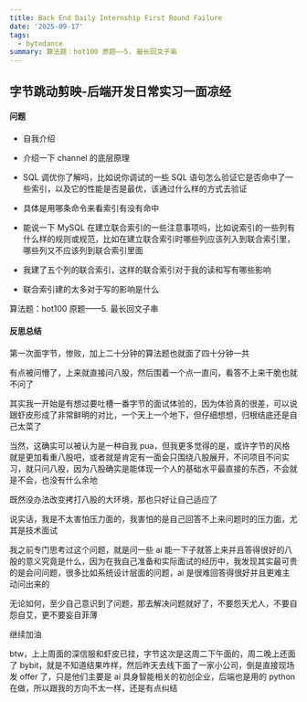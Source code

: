 ```yaml
---
title: Back End Daily Internship First Round Failure
date: '2025-09-17'
tags:
  - bytedance
summary: 算法题：hot100 原题——5. 最长回文子串
---
```

## 字节跳动剪映-后端开发日常实习一面凉经
#### 问题

* 自我介绍

* 介绍一下 channel 的底层原理

* SQL 调优你了解吗，比如说你调试的一些 SQL 语句怎么验证它是否命中了一些索引，以及它的性能是否是最优，该通过什么样的方式去验证

* 具体是用哪条命令来看索引有没有命中

* 能说一下 MySQL 在建立联合索引的一些注意事项吗，比如说索引的一些列有什么样的规则或规范，比如在建立联合索引时哪些列应该列入到联合索引里，哪些列又不应该列到联合索引里面

* 我建了五个列的联合索引，这样的联合索引对于我的读和写有哪些影响

* 联合索引建的太多对于写的影响是什么

算法题：hot100 原题——5. 最长回文子串

#### 反思总结
第一次面字节，惨败，加上二十分钟的算法题也就面了四十分钟一共

有点被问懵了，上来就直接问八股，然后围着一个点一直问，看答不上来干脆也就不问了

其实我一开始是有想过要吐槽一番字节的面试体验的，因为体验真的很差，可以说跟虾皮形成了非常鲜明的对比，一个天上一个地下，但仔细想想，归根结底还是自己太菜了

当然，这确实可以被认为是一种自我 pua，但我更多觉得的是，或许字节的风格就是更加看重八股吧，或者就是肯定有一面会只围绕八股展开，不问项目不问实习，就只问八股，因为八股确实是能体现一个人的基础水平最直接的东西，不会就是不会，也没有什么余地

既然没办法改变拷打八股的大环境，那也只好让自己适应了

说实话，我是不太害怕压力面的，我害怕的是自己回答不上来问题时的压力面，尤其是技术面试

我之前专门思考过这个问题，就是问一些 ai 能一下子就答上来并且答得很好的八股的意义究竟是什么，因为在我自己准备和实际面试的经历中，我发现其实最可贵的是会问问题，很多比如系统设计层面的问题，ai 是很难回答得很好并且更难主动问出来的

无论如何，至少自己意识到了问题，那去解决问题就好了，不要怨天尤人，不要自怨自艾，更不要妄自菲薄

继续加油

btw，上上周面的深信服和虾皮已挂，字节这次是这周二下午面的，周二晚上还面了 bybit，就是不知道结果咋样，然后昨天去线下面了一家小公司，倒是直接现场发 offer 了，只是他们主要是 ai 具身智能相关的初创企业，后端也是用的 python 在做，所以跟我的方向不太一样，还是有点纠结
